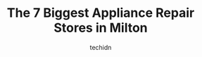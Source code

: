 ---
layout: ampstory
image: https://i0.wp.com/www.auto.or.id/wp-content/uploads/2023/06/mississauga-appliance-repair-doctors-0-milton-1686326781.jpeg?resize=640,853
author: techidn
featured: false
description: Milton, Ontario, Canada is a haven for Appliance Repair enthusiasts, boasting an impressive array of 7 top-notch establishments. Whether youre a seasoned connoisseur or simply curious to ex
title: The 7 Biggest Appliance Repair Stores in Milton
cover:
   title: The 7 Biggest Appliance Repair Stores in Milton
   subtitle: AUTO.OR.ID
   background: https://www.auto.or.id/wp-content/uploads/2023/06/mississauga-appliance-repair-doctors-0-milton-1686326781.jpeg

pages: 
 - layout: thirds
   top: <h1>#1 Free Air Heating & Air Conditioning Ltd.</h1>
   bottom: "<p>My furnace broke,  Stephen and his team had me back running the next day! Upgraded to a dual energy heat pump which  is working terrific and is much more efficient and wa</p>"
   background: https://www.auto.or.id/wp-content/uploads/2023/06/mississauga-appliance-repair-doctors-1-milton-1686326784.jpeg
   backgroundblur: true
 - layout: thirds
   top: <h1>#2 Vairam Services Inc</h1>
   bottom: "<p>5556 Whistler Crescent, Mississauga, ON L4Z 3R5, Canada</p>"
   background: https://www.auto.or.id/wp-content/uploads/2023/06/mississauga-appliance-repair-doctors-2-milton-1686326784.jpeg
   cta:
      link: https://www.auto.or.id/the-7-biggest-appliance-repair-stores-in-milton/
      text: The 7 Biggest Appliance Repair Stores in Milton
 - layout: thirds
   top: <h1>#3 JOL Appliances Repair inc.</h1>
   bottom: "<p>6190 Silken Laumann Way, Mississauga, ON L5V 1A3, Canada</p>"
   background: https://images.unsplash.com/photo-1553440569-bcc63803a83d?ixlib=rb-4.0.3&ixid=MnwxMjA3fDB8MHxwaG90by1wYWdlfHx8fGVufDB8fHx8&auto=format&fit=crop&w=640&h=853&q=80
   cta:
      link: https://www.auto.or.id/the-7-biggest-appliance-repair-stores-in-milton/
      text: The 7 Biggest Appliance Repair Stores in Milton
 - layout: thirds
   top: <h1>#4 Superior Plumbing & Heating of Milton</h1>
   bottom: "<p>555 Industrial Dr #4, Milton, ON L9T 5E1, Canada</p>"
   background: https://images.unsplash.com/photo-1503376780353-7e6692767b70?ixlib=rb-4.0.3&ixid=MnwxMjA3fDB8MHxwaG90by1wYWdlfHx8fGVufDB8fHx8&auto=format&fit=crop&w=640&h=853&q=80
   cta:
      link: https://www.auto.or.id/the-7-biggest-appliance-repair-stores-in-milton/
      text: The 7 Biggest Appliance Repair Stores in Milton
 - layout: thirds
   top: <h1>#5 Appliance Repair Expert of Burlington</h1>
   bottom: "<p>1100 Burloak Dr #300, Burlington, ON L7L 6B2, Canada</p>"
   background: https://images.unsplash.com/photo-1533416784636-2b0ccfea6b97?ixlib=rb-4.0.3&ixid=MnwxMjA3fDB8MHxwaG90by1wYWdlfHx8fGVufDB8fHx8&auto=format&fit=crop&w=640&h=853&q=80
   cta:
      link: https://www.auto.or.id/the-7-biggest-appliance-repair-stores-in-milton/
      text: The 7 Biggest Appliance Repair Stores in Milton
 - layout: thirds
   top: <h1>#6 TECHSOURCE- COMPUTERS,CELLPHONES,TABLETS & ELECTRONICS</h1>
   bottom: "<p>435 Main St E, Milton, ON L9T 1P7, Canada</p>"
   background: https://images.unsplash.com/photo-1608585813346-61d43d84de94?ixlib=rb-4.0.3&ixid=MnwxMjA3fDB8MHxwaG90by1wYWdlfHx8fGVufDB8fHx8&auto=format&fit=crop&w=640&h=853&q=80
   cta:
      link: https://www.auto.or.id/the-7-biggest-appliance-repair-stores-in-milton/
      text: The 7 Biggest Appliance Repair Stores in Milton
 - layout: thirds
   top: <h1>#7 JC Appliance Repair</h1>
   bottom: "<p>6677 Meadowvale Town Centre Cir, Mississauga, ON L5N 2R5, Canada</p>"
   background: https://images.unsplash.com/photo-1515674447568-09bbb507b96c?ixlib=rb-4.0.3&ixid=MnwxMjA3fDB8MHxwaG90by1wYWdlfHx8fGVufDB8fHx8&auto=format&fit=crop&w=640&h=853&q=80
   cta:
      link: https://www.auto.or.id/the-7-biggest-appliance-repair-stores-in-milton/
      text: The 7 Biggest Appliance Repair Stores in Milton
 - layout: thirds
   middle: Continue reading...
   background: https://images.unsplash.com/photo-1611088135647-aa5eb1b5f390?ixlib=rb-4.0.3&ixid=MnwxMjA3fDB8MHxwaG90by1wYWdlfHx8fGVufDB8fHx8&auto=format&fit=crop&w=640&h=853&q=80
   cta:
      link: https://www.auto.or.id/the-7-biggest-appliance-repair-stores-in-milton/
      text: The 7 Biggest Appliance Repair Stores in Milton

---